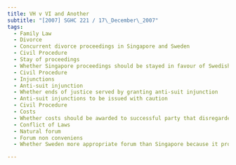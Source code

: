 ```yaml
---
title: VH v VI and Another 
subtitle: "[2007] SGHC 221 / 17\_December\_2007"
tags:
  - Family Law
  - Divorce
  - Concurrent divorce proceedings in Singapore and Sweden
  - Civil Procedure
  - Stay of proceedings
  - Whether Singapore proceedings should be stayed in favour of Swedish proceedings at a more advanced stage
  - Civil Procedure
  - Injunctions
  - Anti-suit injunction
  - Whether ends of justice served by granting anti-suit injunction
  - Anti-suit injunctions to be issued with caution
  - Civil Procedure
  - Costs
  - Whether costs should be awarded to successful party that disregarded interim injunction
  - Conflict of Laws
  - Natural forum
  - Forum non conveniens
  - Whether Sweden more appropriate forum than Singapore because it provided easier fault-free divorces

---
```


